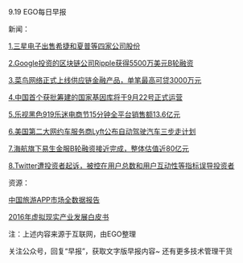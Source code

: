 9.19 EGO每日早报

新闻：

[1.三星电子出售希捷和夏普等四家公司股份](http://www.techweb.com.cn/finance/2016-09-18/2394704.shtml)

[2.Google投资的区块链公司Ripple获得5500万美元B轮融资](http://www.leiphone.com/news/201609/LwqVC90MJXmkeYfU.html)

[3.菜鸟网络正式上线供应链金融产品，单笔最高可贷3000万元](http://www.iyiou.com/p/31855)

[4.中国首个获批筹建的国家基因库将于9月22号正式运营](http://tech.sina.com.cn/d/f/2016-09-18/doc-ifxvyqwa3399507.shtml)

[5.乐视黑色919乐迷电商节15分钟全平台销售额13.6亿元](http://tech.huanqiu.com/digiEnterprise/2016-09/9457131.html)

[6.美国第二大网约车服务商Lyft公布自动驾驶汽车三步走计划](http://www.leiphone.com/news/201609/GV9T5XnsSEMGTYub.html)

[7.海航旗下易生金服B轮融资接近完成，整体估值近80亿元](http://tech.163.com/16/0918/18/C191174D00097U7R.html)

[8.Twitter遭投资者起诉，被控在用户总数和用户互动性等指标误导投资者](http://www.techweb.com.cn/internet/2016-09-18/2394563.shtml)

资源：

[中国旅游APP市场全数据报告](http://tech.qq.com/a/20160918/005483.htm)

[2016年虚拟现实产业发展白皮书](http://wearable.ofweek.com/2016-09/ART-8120-5011-30039616.html)

注：上述内容来源于互联网，由EGO整理

关注公众号，回复“早报”，获取文字版早报内容~
还有更多技术管理干货
